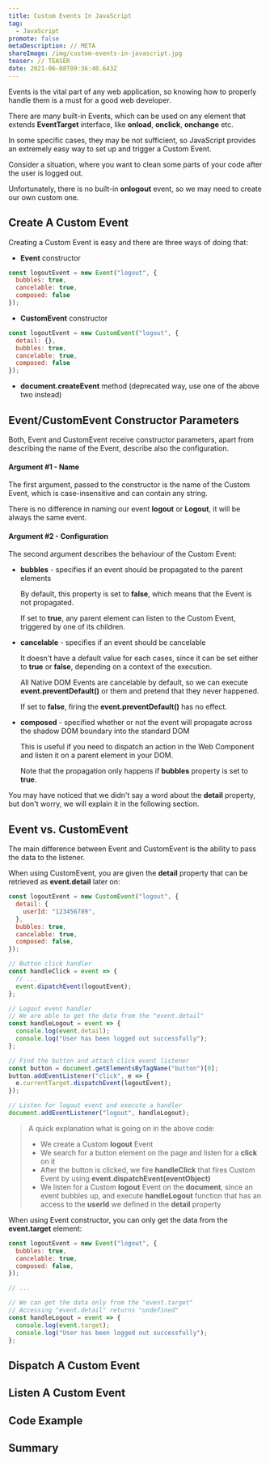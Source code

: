 ```yaml
---
title: Custom Events In JavaScript
tag:
  - JavaScript
promote: false
metaDescription: // META
shareImage: /img/custom-events-in-javascript.jpg
teaser: // TEASER
date: 2021-06-08T09:36:40.643Z
---
```

Events is the vital part of any web application, so knowing how to properly handle them is a must for a good web developer.

There are many built-in Events, which can be used on any element that extends **EventTarget** interface, like **onload**, **onclick**, **onchange** etc.

In some specific cases, they may be not sufficient, so JavaScript provides an extremely easy way to set up and trigger a Custom Event.

Consider a situation, where you want to clean some parts of your code after the user is logged out.

Unfortunately, there is no built-in **onlogout** event, so we may need to create our own custom one.

## Create A Custom Event

Creating a Custom Event is easy and there are three ways of doing that:

* **Event** constructor

```javascript
const logoutEvent = new Event("logout", {
  bubbles: true,
  cancelable: true,
  composed: false
});
```

* **CustomEvent** constructor

```javascript
const logoutEvent = new CustomEvent("logout", {
  detail: {},
  bubbles: true,
  cancelable: true,
  composed: false
});
```

* **document.createEvent** method (deprecated way, use one of the above two instead)

## Event/CustomEvent Constructor Parameters

Both, Event and CustomEvent receive constructor parameters, apart from describing the name of the Event, describe also the configuration.

#### Argument #1 - Name

The first argument, passed to the constructor is the name of the Custom Event, which is case-insensitive and can contain any string.

There is no difference in naming our event **logout** or **Logout**, it will be always the same event.

#### Argument #2 - Configuration

The second argument describes the behaviour of the Custom Event:

* **bubbles** - specifies if an event should be propagated to the parent elements

  By default, this property is set to **false**, which means that the Event is not propagated.

  If set to **true**, any parent element can listen to the Custom Event, triggered by one of its children. 
* **cancelable** - specifies if an event should be cancelable

  It doesn't have a default value for each cases, since it can be set either to **true** or **false**, depending on a context of the execution.

  All Native DOM Events are cancelable by default, so we can execute **event.preventDefault()** or them and pretend that they never happened.

  If set to **false**, firing the **event.preventDefault()** has no effect.
* **composed** - specified whether or not the event will propagate across the shadow DOM boundary into the standard DOM

  This is useful if you need to dispatch an action in the Web Component and listen it on a parent element in your DOM.

  Note that the propagation only happens if **bubbles** property is set to **true**.

You may have noticed that we didn't say a word about the **detail** property, but don't worry, we will explain it in the following section.

## Event vs. CustomEvent

The main difference between Event and CustomEvent is the ability to pass the data to the listener.

When using CustomEvent, you are given the **detail** property that can be retrieved as **event.detail** later on:

```javascript
const logoutEvent = new CustomEvent("logout", {
  detail: {
    userId: "123456789",
  },
  bubbles: true,
  cancelable: true,
  composed: false,
});

// Button click handler
const handleClick = event => {
  // ...
  event.dipatchEvent(logoutEvent);
};

// Logout event handler
// We are able to get the data from the "event.detail"
const handleLogout = event => {
  console.log(event.detail);
  console.log("User has been logged out successfully");
};

// Find the button and attach click event listener
const button = document.getElementsByTagName("button")[0];
button.addEventListener("click", e => {
  e.currentTarget.dispatchEvent(logoutEvent);
});

// Listen for logout event and execute a handler
document.addEventListener("logout", handleLogout);
```

> A quick explanation what is going on in the above code:
>
> * We create a Custom **logout** Event
> * We search for a button element on the page and listen for a **click** on it
> * After the button is clicked, we fire **handleClick** that fires Custom Event by using **event.dispatchEvent(eventObject)**
> * We listen for a Custom **logout** Event on the **document**, since an event bubbles up, and execute **handleLogout** function that has an access to the **userId** we defined in the **detail** property

When using Event constructor, you can only get the data from the **event.target** element:

```javascript
const logoutEvent = new Event("logout", {
  bubbles: true,
  cancelable: true,
  composed: false,
});

// ...

// We can get the data only from the "event.target"
// Accessing "event.detail" returns "undefined"
const handleLogout = event => {
  console.log(event.target);
  console.log("User has been logged out successfully");
};
```

## Dispatch A Custom Event

## Listen A Custom Event

## Code Example

## Summary